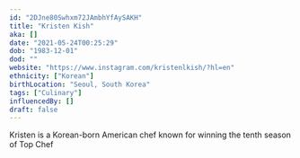 ```yaml
---
id: "2DJne80Swhxm72JAmbhYfAySAKH"
title: "Kristen Kish"
aka: []
date: "2021-05-24T00:25:29"
dob: "1983-12-01"
dod: ""
website: "https://www.instagram.com/kristenlkish/?hl=en"
ethnicity: ["Korean"]
birthLocation: "Seoul, South Korea"
tags: ["Culinary"]
influencedBy: []
draft: false
---
```


Kristen is a Korean-born American chef known for winning the tenth season of Top
Chef
